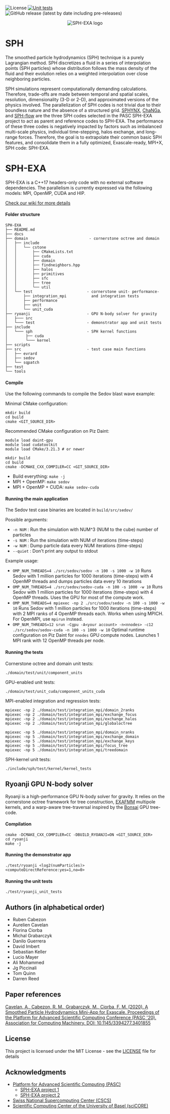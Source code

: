 ![License](https://img.shields.io/github/license/unibas-dmi-hpc/SPH-EXA_mini-app)
[![Unit tests](https://github.com/unibas-dmi-hpc/SPH-EXA_mini-app/actions/workflows/unittest.yml/badge.svg?branch=develop)](https://github.com/unibas-dmi-hpc/SPH-EXA_mini-app/actions/workflows/unittest.yml)
![GitHub release (latest by date including pre-releases)](https://img.shields.io/github/v/release/unibas-dmi-hpc/SPH-EXA_mini-app?include_prereleases)
<p align="center">
  <img src="https://github.com/unibas-dmi-hpc/SPH-EXA/blob/master/docs/artwork/SPH-EXA_logo.png?raw=true" alt="SPH-EXA logo"/>
</p>

# SPH

The smoothed particle hydrodynamics (SPH) technique is a purely Lagrangian method.
SPH discretizes a fluid in a series of interpolation points (SPH particles)
whose distribution follows the mass density of the fluid and their evolution relies
on a weighted interpolation over close neighboring particles.

SPH simulations represent computationally demanding calculations.
Therefore, trade-offs are made between temporal and spatial scales, resolution,
dimensionality (3-D or 2-D), and approximated versions of the physics involved.
The parallelization of SPH codes is not trivial due to their boundless nature
and the absence of a structured grid.
[SPHYNX](https://astro.physik.unibas.ch/sphynx/),
[ChaNGa](http://faculty.washington.edu/trq/hpcc/tools/changa.html),
and [SPH-flow](http://www.sph-flow.com) are the three SPH codes selected in the PASC SPH-EXA project to
act as parent and reference codes to SPH-EXA.
The performance of these three codes is negatively impacted by factors such as imbalanced multi-scale physics, individual time-stepping, halos exchange, and long-range forces.
Therefore, the goal is to extrapolate their common basic SPH features, and consolidate them in a fully optimized, Exascale-ready, MPI+X, SPH code: SPH-EXA.

# SPH-EXA

SPH-EXA is a C++17 headers-only code with no external software dependencies.
The parallelism is currently expressed via the following models: MPI, OpenMP, CUDA and HIP.

[Check our wiki for more details](https://github.com/unibas-dmi-hpc/SPH-EXA_mini-app/wiki)

#### Folder structure

```
SPH-EXA
├── README.md
├── docs
├── domain                           - cornerstone octree and domain
│   ├── include
│   │   └── cstone
│   │       ├── CMakeLists.txt
│   │       ├── cuda
│   │       ├── domain
│   │       ├── findneighbors.hpp
│   │       ├── halos
│   │       ├── primitives
│   │       ├── sfc
│   │       ├── tree
│   │       └── util
│   └── test                        - cornerstone unit- performance-
│       ├── integration_mpi           and integration tests
│       ├── performance
│       ├── unit
│       └── unit_cuda
├── ryoanji                         - GPU N-body solver for gravity
│   ├─── src
│   └─── test                       - demonstrator app and unit tests
├── include
│   └─── sph                        - SPH kernel functions
│        ├── cuda
│        └─── kernel
├── scripts
├── src                             - test case main functions
│   ├── evrard
│   ├── sedov
│   └── sqpatch
├── test
└── tools
```
#### Compile

Use the following commands to compile the Sedov blast wave example:

Minimal CMake configuration:
```shell
mkdir build
cd build
cmake <GIT_SOURCE_DIR>
```

Recommended CMake configuration on Piz Daint:
```shell
module load daint-gpu
module load cudatoolkit
module load CMake/3.21.3 # or newer

mkdir build
cd build
cmake -DCMAKE_CXX_COMPILER=CC <GIT_SOURCE_DIR>
```

* Build everything: ```make -j```
* MPI + OpenMP: ```make sedov```
* MPI + OpenMP + CUDA: ```make sedov-cuda```


#### Running the main application

The Sedov test case binaries are located in  ```build/src/sedov/```

Possible arguments:  
* ```-n NUM``` : Run the simulation with NUM^3 (NUM to the cube) number of particles  
* ```-s NUM``` : Run the simulation with NUM of iterations (time-steps)  
* ```-w NUM``` : Dump particle data every NUM iterations (time-steps)  
* ```--quiet``` : Don't print any output to stdout  

Example usage:  
* ```OMP_NUM_THREADS=4 ./src/sedov/sedov -n 100 -s 1000 -w 10```
  Runs Sedov with 1 million particles for 1000 iterations (time-steps) with 4 OpenMP
  threads and dumps particles data every 10 iterations
* ```OMP_NUM_THREADS=4 ./src/sedov/sedov-cuda -n 100 -s 1000 -w 10```
  Runs Sedov with 1 million particles for 1000 iterations (time-steps) with 4 OpenMP
  threads. Uses the GPU for most of the compute work.
* ```OMP_NUM_THREADS=4 mpiexec -np 2 ./src/sedov/sedov -n 100 -s 1000 -w 10```
  Runs Sedov with 1 million particles for 1000 iterations (time-steps) with 2 MPI ranks of 4 OpenMP
  threads each. Works when using MPICH. For OpenMPI, use ```mpirun```  instead.
* ```OMP_NUM_THREADS=12 srun -Cgpu -A<your account> -n<nnodes> -c12 ./src/sedov/sedov-cuda -n 100 -s 1000 -w 10```
  Optimal runtime configuration on Piz Daint for `nnodes` GPU compute nodes. Launches 1 MPI rank with
  12 OpenMP threads per node.

#### Running the tests

Cornerstone octree and domain unit tests:

```shell
./domain/test/unit/component_units
```

GPU-enabled unit tests:
```shell
./domain/test/unit_cuda/component_units_cuda
```

MPI-enabled integration and regression tests:

```shell
mpiexec -np 2 ./domain/test/integration_mpi/domain_2ranks
mpiexec -np 2 ./domain/test/integration_mpi/exchange_focus
mpiexec -np 2 ./domain/test/integration_mpi/exchange_halos
mpiexec -np 2 ./domain/test/integration_mpi/globaloctree

mpiexec -np 5 ./domain/test/integration_mpi/domain_nranks
mpiexec -np 5 ./domain/test/integration_mpi/exchange_domain
mpiexec -np 5 ./domain/test/integration_mpi/exchange_keys
mpiexec -np 5 ./domain/test/integration_mpi/focus_tree
mpiexec -np 5 ./domain/test/integration_mpi/treedomain
```

SPH-kernel unit tests:

```shell
./include/sph/test/kernel/kernel_tests
```

## Ryoanji GPU N-body solver

Ryoanji is a high-performance GPU N-body solver for gravity. It relies on the cornerstone octree framework
for tree construction, [EXAFMM](https://github.com/exafmm/exafmm) multipole kernels,
and a warp-aware tree-traversal inspired by the
[Bonsai](https://github.com/treecode/Bonsai) GPU tree-code.

#### Compilation

```shell
cmake -DCMAKE_CXX_COMPILER=CC -DBUILD_RYOANJI=ON <GIT_SOURCE_DIR>
cd ryoanji
make -j
```

#### Running the demonstrator app
```shell
./test/ryoanji <log2(numParticles)> <computeDirectReference:yes=1,no=0>
```

#### Running the unit tests
```shell
./test/ryoanji_unit_tests
```

## Authors (in alphabetical order)

* Ruben Cabezon
* Aurelien Cavelan
* Florina Ciorba
* Michal Grabarczyk
* Danilo Guerrera
* David Imbert
* Sebastian Keller
* Lucio Mayer
* Ali Mohammed
* Jg Piccinali
* Tom Quinn
* Darren Reed

## Paper references
[Cavelan, A., Cabezon, R. M., Grabarczyk, M., Ciorba, F. M. (2020). A Smoothed Particle Hydrodynamics Mini-App for Exascale. Proceedings of the Platform for Advanced Scientific Computing Conference (PASC '20). Association for Computing Machinery. DOI: 10.1145/3394277.3401855](https://dl.acm.org/doi/10.1145/3394277.3401855)

## License

This project is licensed under the MIT License - see the [LICENSE](LICENSE) file for details

## Acknowledgments

* [Platform for Advanced Scientific Computing (PASC)](https://www.pasc-ch.org/)
   * [SPH-EXA project 1](https://www.pasc-ch.org/projects/2017-2020/sph-exa/)
   * [SPH-EXA project 2](https://www.pasc-ch.org/projects/2021-2024/sph-exa2/)
* [Swiss National Supercomputing Center (CSCS)](https://www.cscs.ch/)
* [Scientific Computing Center of the University of Basel (sciCORE)](https://scicore.unibas.ch/)
